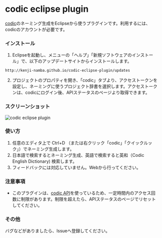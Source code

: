 # codic eclipse plugin

[codic](https://codic.jp/)のネーミング生成をEclipseから使うプラグインです。利用するには、codicのアカウントが必要です。

### インストール
1. Eclipseを起動し、メニューの「ヘルプ」「新規ソフトウェアのインストール」で、以下のアップデートサイトからインストールします。

  `http://kenji-namba.github.io/codic-eclipse-plugin/updates`
  
2. プロジェクトのプロパティを開き、「codic」タブより、アクセストークンを設定し、ネーミングに使うプロジェクト辞書を選択します。アクセストークンは、codicにログイン後、APIステータスのページより取得できます。

### スクリーンショット
![codic eclipse plugin](https://codic.jp/img/external/eclipse_plugins.png?)

### 使い方
1. 任意のエディタ上で Ctrl+D （または右クリック「codic」「クイックルック」）でネーミング生成します。
2. 日本語で検索するとネーミング生成、英語で検索すると英和（Codic English Dictionary) 検索します。
4. フィードバックには対応していません。Webから行ってください。

### 注意事項
- このプラグインは、[codic API](https://codic.jp/docs/api)を使っているため、一定時間内のアクセス回数に制限があります。制限を超えたら、APIステータスのページでリセットしてください。

### その他
バグなどがありましたら、Issueへ登録してください。

